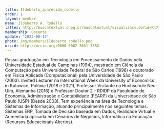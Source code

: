 ```yaml
---
title: Ildeberto_aparecido_rodello
order: 1
layout: member
name: Ildeberto A. Rodello
lattes: http://buscatextual.cnpq.br/buscatextual/visualizacv.do?id=K4779181J4
membership: Docente
update: '2022-08-15'
photo: img/members/ildeberto_rodello.png
orcid: http://orcid.org/0000-0002-8681-355X
---
```


Possui graduação em Tecnologia em Processamento de Dados pela Universidade Estadual de Campinas (1994), mestrado em Ciência da Computação pela Universidade Federal de São Carlos (1998) e doutorado em Física Aplicada (Computacional) pela Universidade de São Paulo (2003). Invited Lecturer na International Week da University of Economics in Katowice, Polônia (2018 e 2021), Professor Visitante na Hochschule Neu-Ulm, Alemanha (2016) e Professor Doutor 2 - RDIDP da Faculdade de Economia, Administração e Contabilidade (FEARP) da Universidade de São Paulo (USP) (Desde 2008). Tem experiência na área de Tecnologia e Sistemas de Informação, atuando principalmente nos seguintes temas: Sistemas ERP, Tomada de Decisão baseada em Dados, Realidade Virtual e Aumentada aplicada em Cenários de Negócios, Informática na Educação (Recursos Educacionais Abertos). 